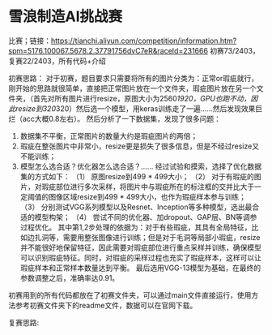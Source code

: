 # 雪浪制造AI挑战赛
比赛；链接：https://tianchi.aliyun.com/competition/information.htm?spm=5176.100067.5678.2.37791756dvC7eR&raceId=231666
初赛73/2403，复赛22/2403，所有代码+介绍




初赛思路：
对于初赛，题目要求只需要将所有的图片分类为：正常or瑕疵就行，刚开始的思路就很简单，直接把正常图片放在一个文件夹，瑕疵图片放在另一个文件夹，（首先对所有图片进行resize，原图大小为2560*1920，GPU也跑不动，因此resize到320*320）然后选一个模型，用keras训练走了一遍……然后发现效果巨烂（acc大概0.8左右）。
然后分析了一下数据集，发现了很多问题：
1.	数据集不平衡，正常图片的数量大约是瑕疵图片的两倍；
2.	瑕疵在整张图片中非常小，resize更是损失了很多信息，但是不经过resize又不能训练；
3.	模型怎么选合适？优化器怎么选合适？……
经过试验和摸索，选择了优化数据集的方式如下：
（1）	原图resize到499 * 499大小；
（2）	对于有瑕疵的图片，对瑕疵部位进行多次采样，将图片中与瑕疵所在的标注框的交并比大于一定阈值的图像区域resize到499 * 499大小，也作为瑕疵样本参与训练；
（3）	分别测试VGG系列模型以及Resnet、Inception等多种模型，选出最合适的模型构架；
（4）	尝试不同的优化器、加dropout、GAP层、BN等调参过程优化。
其中第1,2步处理的依据为：对于有些瑕疵，其具有全局特征，比如边扎洞等，需要用整张图像进行训练；但是对于毛洞等局部小瑕疵，resize并不能很好地保留特征，因此需要对瑕疵部位进行重点采样并训练，确保模型可以识别瑕疵特征。同时，对瑕疵的采样过程也充实了瑕疵样本，这样可以让瑕疵样本和正常样本数量达到平衡。
最后选用VGG-13模型为基础，在最终的参数调整之后，准确率达0.91。

初赛用到的所有代码都放在了初赛文件夹，可以通过main文件直接运行，使用方法参考初赛文件夹下的readme文件，数据可以在官网下载。



复赛思路:
